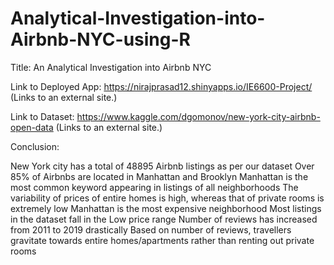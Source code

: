 # Analytical-Investigation-into-Airbnb-NYC-using-R


Title: An Analytical Investigation into Airbnb NYC

Link to Deployed App: https://nirajprasad12.shinyapps.io/IE6600-Project/ (Links to an external site.)

Link to Dataset: https://www.kaggle.com/dgomonov/new-york-city-airbnb-open-data (Links to an external site.)

Conclusion:

New York city has a total of 48895 Airbnb listings as per our dataset
Over 85% of Airbnbs are located in Manhattan and Brooklyn
Manhattan is the most common keyword appearing in listings of all neighborhoods
The variability of prices of entire homes is high, whereas that of private rooms is extremely low
Manhattan is the most expensive neighborhood
Most listings in the dataset fall in the Low price range
Number of reviews has increased from 2011 to 2019 drastically
Based on number of reviews, travellers gravitate towards entire homes/apartments rather than renting out private rooms
